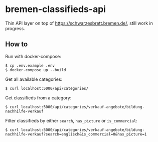 # bremen-classifieds-api

Thin API layer on top of https://schwarzesbrett.bremen.de/, still work in progress.

## How to

Run with docker-compose:

```shell
$ cp .env.example .env
$ docker-compose up --build
```

Get all available categories:

```shell
$ curl localhost:5000/api/categories/
```

Get classifieds from a category:

```shell
$ curl localhost:5000/api/categories/verkauf-angebote/bildung-nachhilfe-verkauf
```

Filter classifieds by either `search`, `has_picture` or `is_commercial`:

```shell
$ curl localhost:5000/api/categories/verkauf-angebote/bildung-nachhilfe-verkauf?search=englisch&is_commercial=0&has_picture=1
```